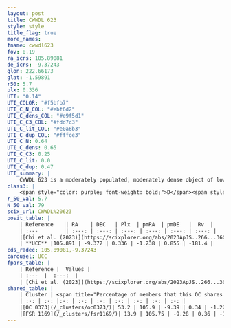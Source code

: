 ```yaml
---
layout: post
title: CWWDL 623
style: style
title_flag: true
more_names: 
fname: cwwdl623
fov: 0.19
ra_icrs: 105.89081
de_icrs: -9.37243
glon: 222.66173
glat: -1.59891
r50: 5.7
plx: 0.336
UTI: "0.14"
UTI_COLOR: "#f5bfb7"
UTI_C_N_COL: "#ebf6d2"
UTI_C_dens_COL: "#e9f5d1"
UTI_C_C3_COL: "#fdd7c3"
UTI_C_lit_COL: "#e0a6b3"
UTI_C_dup_COL: "#fffce3"
UTI_C_N: 0.64
UTI_C_dens: 0.65
UTI_C_C3: 0.25
UTI_C_lit: 0.0
UTI_C_dup: 0.47
UTI_summary: |
    CWWDL 623 is a moderately populated, moderately dense object of low C3 quality. It was recently reported in the literature.<br><br><span style="color: #99180f; font-weight: bold;">Warning: </span>This is possibly a duplicated object, which shares a significant percentage of members with at least one previously reported entry.
class3: |
    <span style="color: purple; font-weight: bold;">D</span><span style="color: #FFC300; font-weight: bold;">B</span>
r_50_val: 5.7
N_50_val: 79
scix_url: CWWDL%20623
posit_table: |
    | Reference    | RA    | DEC   | Plx  | pmRA  | pmDE   |  Rv  |
    | :---         | :---: | :---: | :---: | :---: | :---: | :---: |
    |[Chi et al. (2023)](https://scixplorer.org/abs/2023ApJS..266...36C) | 105.877 | -9.366 | 0.331 | -1.27 | 0.868 | -- |
    | **UCC** |105.891 | -9.372 | 0.336 | -1.238 | 0.855 | -181.4 | 
cds_radec: 105.89081,-9.37243
carousel: UCC
fpars_table: |
    | Reference |  Values |
    | :---  |  :---:  |
    | [Chi et al. (2023)](https://scixplorer.org/abs/2023ApJS..266...36C) | `logAge=5.78, Z=0.42` |
shared_table: |
    | Cluster | <span title="Percentage of members that this OC shares with the ones listed">%</span>   | RA   | DEC   | Plx   | pmRA  | pmDE  | Rv | UTI |
    | :-: | :-: |:-: | :-: | :-: | :-: | :-: | :-: | :-: |
    |[OC 0373](/_clusters/oc0373/)| 53.2 | 105.9 | -9.39 | 0.34 | -1.22 | 0.85 | -- |0.31 |
    |[FSR 1169](/_clusters/fsr1169/)| 13.9 | 105.75 | -9.28 | 0.36 | -1.27 | 0.9 | -- |0.11 |
---
```

